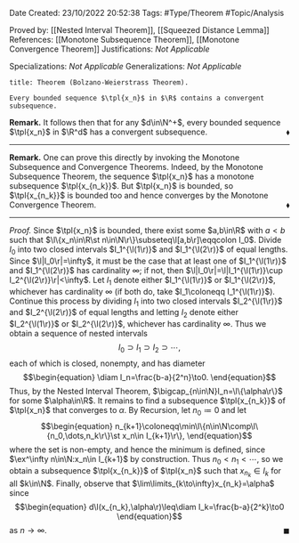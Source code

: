 <div class="topSpace"></div>

Date Created: 23/10/2022 20:52:38
Tags: #Type/Theorem #Topic/Analysis

Proved by: [[Nested Interval Theorem]], [[Squeezed Distance Lemma]]
References: [[Monotone Subsequence Theorem]], [[Monotone Convergence Theorem]]
Justifications: <i>Not Applicable</i>

Specializations: <i>Not Applicable</i>
Generalizations: <i>Not Applicable</i>

``` ad-Theorem
title: Theorem (Bolzano-Weierstrass Theorem).

Every bounded sequence $\tpl{x_n}$ in $\R$ contains a convergent subsequence.

```

<b>Remark.</b> It follows then that for any $d\in\N^+$, every bounded sequence $\tpl{x_n}$ in $\R^d$ has a convergent subsequence.<span style="float:right;">$\blacklozenge$</span>

---

<b>Remark.</b> One can prove this directly by invoking the Monotone Subsequence and Convergence Theorems. Indeed, by the Monotone Subsequence Theorem, the sequence $\tpl{x_n}$ has a monotone subsequence $\tpl{x_{n_k}}$. But $\tpl{x_n}$ is bounded, so $\tpl{x_{n_k}}$ is bounded too and hence converges by the Monotone Convergence Theorem.<span style="float:right;">$\blacklozenge$</span>

---

<i>Proof.</i> Since $\tpl{x_n}$ is bounded, there exist some $a,b\in\R$ with $a<b$ such that $\l\{x_n\in\R\st n\in\N\r\}\subseteq\l[a,b\r]\eqqcolon I_0$. Divide $I_0$ into two closed intervals $I_1^{\l(1\r)}$ and $I_1^{\l(2\r)}$ of equal lengths. Since $\l|I_0\r|=\infty$, it must be the case that at least one of $I_1^{\l(1\r)}$ and $I_1^{\l(2\r)}$ has cardinality $\infty$; if not, then $\l|I_0\r|=\l|I_1^{\l(1\r)}\cup I_2^{\l(2\r)}\r|<\infty$. Let $I_1$ denote either $I_1^{\l(1\r)}$ or $I_1^{\l(2\r)}$, whichever has cardinality $\infty$ (if both do, take $I_1\coloneqq I_1^{\l(1\r)}$). Continue this process by dividing $I_1$ into two closed intervals $I_2^{\l(1\r)}$ and $I_2^{\l(2\r)}$ of equal lengths and letting $I_2$ denote either $I_2^{\l(1\r)}$ or $I_2^{\l(2\r)}$, whichever has cardinality $\infty$. Thus we obtain a sequence of nested intervals
$$\begin{equation}
    I_0\supset I_1\supset I_2\supset\cdots,
\end{equation}$$
each of which is closed, nonempty, and has diameter
$$\begin{equation}
    \diam I_n=\frac{b-a}{2^n}\to0.
\end{equation}$$
Thus, by the Nested Interval Theorem, $\bigcap_{n\in\N}I_n=\l\{\alpha\r\}$ for some $\alpha\in\R$. It remains to find a subsequence $\tpl{x_{n_k}}$ of $\tpl{x_n}$ that converges to $\alpha$. By Recursion, let $n_0\coloneqq0$ and let
$$\begin{equation}
    n_{k+1}\coloneqq\min\l\{n\in\N\comp\l\{n_0,\dots,n_k\r\}\st x_n\in I_{k+1}\r\},
\end{equation}$$
where the set is non-empty, and hence the minimum is defined, since $\ex^\infty n\in\N:x_n\in I_{k+1}$ by construction. Thus $n_0<n_1<\cdots$, so we obtain a subsequence $\tpl{x_{n_k}}$ of $\tpl{x_n}$ such that $x_{n_k}\in I_k$ for all $k\in\N$. Finally, observe that $\lim\limits_{k\to\infty}x_{n_k}=\alpha$ since
$$\begin{equation}
    d\l(x_{n_k},\alpha\r)\leq\diam I_k=\frac{b-a}{2^k}\to0
\end{equation}$$
as $n\to\infty$.<span style="float:right;">$\blacksquare$</span>
